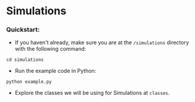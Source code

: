 # Simulations

### Quickstart:

* If you haven't already, make sure you are at the `/simulations` directory with the following command:
```
cd simulations
```

* Run the example code in Python:
```
python example.py
```

* Explore the classes we will be using for Simulations at `classes`.